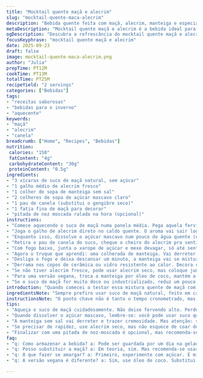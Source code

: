 ```yaml
---
title: "Mocktail quente maçã e alecrim"
slug: "mocktail-quente-maca-alecrim"
description: "Bebida quente feita com maçã, alecrim, manteiga e especiarias, sem álcool. Sabor que surge com o toque herbal do alecrim, açúcar mascavo e um pouco de manteiga só pra dar textura e um respiro amanteigado no fim. Perfeito pra dias frios, quando o cheiro do açúcar queimando junto com a maçã invade a cozinha. Variante sem gengibre, usando canela em pau. Sem nozes, ovos ou glúten, simples e reconfortante."
metaDescription: "Mocktail quente maçã e alecrim é a bebida ideal para aquecer seu dia frio. Sabor herbal, textura amanteigada, pura reconforto."
ogDescription: "Descubra a refrescância do mocktail quente maçã e alecrim. Sabor envolvente, aroma intenso, perfeito para aquecer os dias de frio."
focusKeyphrase: "mocktail quente maçã e alecrim"
date: 2025-09-23
draft: false
image: mocktail-quente-maca-alecrim.png
author: "Julia"
prepTime: PT12M
cookTime: PT13M
totalTime: PT25M
recipeYield: "2 servings"
categories: ["Bebidas"]
tags:
- "receitas saborosas"
- "bebidas para o inverno"
- "aquecente"
keywords:
- "maçã"
- "alecrim"
- "canela"
breadcrumb: ["Home", "Recipes", "Bebidas"]
nutrition: 
 calories: "150"
 fatContent: "4g"
 carbohydrateContent: "30g"
 proteinContent: "0.5g"
ingredients:
- "3 xícaras de suco de maçã natural, sem açúcar"
- "1 galho médio de alecrim fresco"
- "1 colher de sopa de manteiga sem sal"
- "2 colheres de sopa de açúcar mascavo claro"
- "1 pau de canela (substitui o gengibre seco)"
- "1 fatia fina de maçã para decorar"
- "pitada de noz moscada ralada na hora (opcional)"
instructions:
- "Comece aquecendo o suco de maçã numa panela média. Pega aquela fervidinha leve, não precisa deixar brigar, senão perde o frescor."
- "Joga o galho de alecrim direto no caldo quente. O aroma vai sair logo, mas mantenha ele dentro, coberto com uma tampa por uns 8 minutos. O segredo daqui é deixar o alecrim infundir, só assim o sabor herbal pega fundo, e não fica amargo."
- "Enquanto isso, dissolve o açúcar mascavo num pouco de água quente (ou suco, se quiser manter a mesma linha). Isso evita o granulado ficando no fundo — já perdi muitas tentativas com açúcar que não se incorporava direito."
- "Retira o pau de canela do suco, cheque o cheiro do alecrim pra sentir quando já abriu bem, às vezes precisa de uns 10 minutos, às vezes menos. Depende do tamanho do galho e de quão fresco está."
- "Com fogo baixo, junta o xarope de açúcar e mexe devagar, só até sentir que o açúcar está todo incorporado. Cuidado, açúcar queimando amargaria tudo."
- "Agora o truque que aprendi: uma colherada de manteiga. Vai derreter na bebida quente, dando um toque amanteigado, cremoso, aquele contraste que faz o drink sair da simplicidade. Se usar manteiga com sal, cuidado pra não pesar."
- "Desliga o fogo e deixa descansar um minuto, a manteiga vai se misturar e o aroma vai ficar entre doce e herbáceo. Se quiser, bate rápido com um fouet pra emulsificar um pouco, não fica oleoso, só mais gostoso."
- "Derrama nos copos de cerâmica ou vidro resistente ao calor. Decora com a fatia fina de maçã e, se curtir, uma pitada de noz moscada tirada na hora por cima. Ela traz um leve toque picante que casa bem com o alecrim."
- "Se não tiver alecrim fresco, pode usar alecrim seco, mas coloque junto com o pau de canela logo no começo e coe antes de servir. Sempre prefiro o fresco pra evitar amargor, mas é bom pra emergências."
- "Para uma versão vegana, troca a manteiga por óleo de coco, mantém a untuosidade, altera o aroma, mas não perde a textura."
- "Se o suco de maçã for muito doce ou industrializado, reduz um pouco o açúcar e observa o ponto. O suco caseiro ou sem açúcar é mais versátil, deixa controlar melhor as doçuras e amargores."
introduction: "Quando comecei a testar essa mistura quente de maçã com alecrim, achava que o alecrim ia perder intensidade ou ficar muito amargo. Mas percebi que controlando o tempo de infusão e adicionando a manteiga no final, tudo muda totalmente. O alecrim abre aquele perfume intenso, a maçã traz doçura natural, e a manteiga ainda traz um toque único, tanto na textura quanto no sabor. Sem contar que a canela entra pra dar um calor a mais, substituindo o gengibre. Vi que mexer demais ou deixar o suco fervendo alto faz amargar, aprendi na marra. O ideal é cuidar a infusão, sentir o cheiro e colorido mudando, e lembrar que cada ingrediente tem seu tempo pra soltar aroma sem sobrecarregar."
ingredientsNote: "Sempre prefiro usar suco de maçã natural, feito em casa ou comprado sem aditivos. Ele controla muito a doçura e mantém o gosto limpo. Evito açúcar branco comum, porque o mascavo dá uma profundidade, um toque caramelado que entra na bebida e contrasta com o alecrim. Manteiga sem sal é melhor pra não deixar o sabor salgado dominando. O alecrim fresco é indispensável, com cheiro verde e herbal; seco funciona, mas perde muito do perfume original e pode amargar rápido. Você pode trocar o pau de canela pelo gengibre, mas dosagens são importantes pra não deixar picante demais. No fim das contas, o segredo está na qualidade dos elementos, e paciência com o tempo de infusão."
instructionsNote: "O ponto chave não é tanto o tempo cronometrado, mas controlar o fogo e observar a transformação sensorial. Quando o suco começa a soltar aquele aroma frutado misturado com o alecrim, significa que está pronto pra receber o açúcar mascavo dissolvido. Depois da manteiga, mexa levemente até a emulsão se formar, o que dá a cremosidade gostosa. Se deixar ferver muito, pedaços podem queimar, amarga o caldo. Usar tampa evita evaporar muito líquido e dispersar os aromas. O truque de coar o alecrim e canela na hora do servir mantém tudo limpo no copo. Esse controle fino entre aroma, sabor e textura é o grande segredo pra não errar."
tips:
- "Aqueça o suco de maçã cuidadosamente. Não deixe fervendo alto. Perde frescor. Preste atenção no aroma. Quando começa a soltar fragrância, é hora de adicionar o alecrim. Cobrir a panela é essencial. O alecrim precisa infundir. Controlar o tempo aqui é chave pra não amargar a bebida."
- "Quando dissolver o açúcar mascavo, lembre-se: você pode usar suco quente. Isso ajuda. Mas controle a quantidade. Se o suco for doce, diminua o açúcar. Assim evita excessos. Em caso de urgência, água quente funciona, mas evita açúcar granulado. A ideia é deixar tudo homogêneo."
- "A manteiga sem sal vai derreter e trazer cremosidade. Mas atenção: se for manteiga salgada, ponha menos. A intensidade do sal pode sobrecarregar. O truque é misturar rapidamente com um fouet se quiser uma emulsão. Assim fica mais gostoso e suave. O importante é servir quente."
- "Se precisar de rapidez, use alecrim seco, mas não esquece de coar depois. O fresco é sempre mais surpreendente. A canela em pau ajuda a ajustar o sabor. Quem curte um toque picante pode substituir por gengibre. Mas dose com cuidado. O equilíbrio é crucial. O sabor pode ficar intenso, então observe."
- "Finalizar com uma pitada de noz-moscada é opcional, mas recomenda-se. O toque é especial. O aroma se intensifica e a experiência muda. Vale a pena experimentar. Isso dá outro nível a bebida. Cada ingrediente é importante. Controle a qualidade dos ingredientes."
faq:
- "q: Como armazenar a bebida? a: Pode ser guardada por um dia na geladeira. Mas o ideal é fazer na hora. Sabor fresco é sempre melhor. Se sobrar, reaqueça devagar."
- "q: Posso substituir a maçã? a: Em teoria, sim. Mas recomenda-se usar suco de maçã. Outras frutas podem ser muito doces ou não combinar. Frutos cítricos não funcionam."
- "q: O que fazer se amargar? a: Primeiro, experimente com açúcar. E misture devagar. Se passar do ponto, só usar menos alecrim na próxima. Diminuir o tempo de infusão resolve."
- "q: A versão vegana é diferente? a: Sim, use óleo de coco. Substitui a manteiga, mantém a textura, mas aroma muda. O sabor é diferente, mas igualmente gostoso."

---
```

